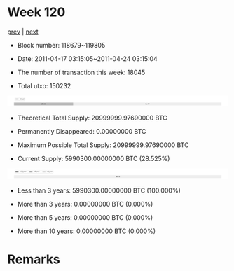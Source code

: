 # Week 120

[prev](week0119.md) | [next](week0121.md)

- Block number: 118679~119805

- Date: 2011-04-17 03:15:05~2011-04-24 03:15:04

- The number of transaction this week: 18045

- Total utxo: 150232

![](../images/mined_week0120.png)

- Theoretical Total Supply: 20999999.97690000 BTC

- Permanently Disappeared: 0.00000000 BTC

- Maximum Possible Total Supply: 20999999.97690000 BTC

- Current Supply: 5990300.00000000 BTC (28.525%)

![](../images/year_week0120.png)


- Less than 3 years: 5990300.00000000 BTC (100.000%)

- More than 3 years: 0.00000000 BTC (0.000%)

- More than 5 years: 0.00000000 BTC (0.000%)

- More than 10 years: 0.00000000 BTC (0.000%)

# Remarks

